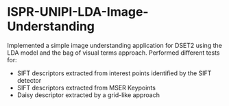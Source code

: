 # ISPR-UNIPI-LDA-Image-Understanding
Implemented a simple image understanding application for DSET2 using the LDA model and the bag of visual terms approach. 
Performed different tests for:
- SIFT descriptors extracted from interest points identified by the SIFT detector
- SIFT descriptors extracted from MSER Keypoints
- Daisy descriptor extracted by a grid-like approach

